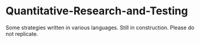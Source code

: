 # Quantitative-Research-and-Testing
Some strategies written in various languages.
Still in construction.
Please do not replicate.
